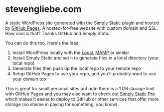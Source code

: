 # stevengliebe.com

A static WordPress site generated with the [Simply Static](https://wordpress.org/plugins/simply-static/) plugin and hosted by [GitHub Pages](https://pages.github.com/). A hosted-for-free website with custom domain and SSL. How cool is that? Thanks GitHub and Simply Static.

You can do this too. Here's the idea:

1. Install WordPress locally with the [Local](<https://localwp.com>), [MAMP](https://www.mamp.info/) or similar
2. Install Simply Static and set it to generate files in a local directory (your local repo)
3. Generate files then push up the local repo to your remote repo
4. Setup GitHub Pages to use your repo, and you'll probably want to use your domain too

This is great for small personal sites but note there is a 1 GB storage limit with GitHub Pages and you may also want to check out [Simply Static Pro](https://simplystatic.com) which makes it easier to deploy to GitHub or other services that offer more storage (no shame in paying for something, you know).
